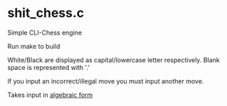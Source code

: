 # shit_chess.c
Simple CLI-Chess engine

Run make to build

White/Black are displayed as capital/lowercase letter respectively. Blank space is represented with '.'




If you input an incorrect/illegal move you must input another move.

Takes input in [algebraic form](https://en.wikipedia.org/wiki/Algebraic_notation_(chess))
